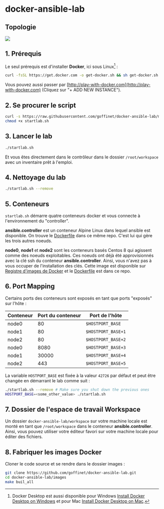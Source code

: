 # docker-ansible-lab

## Topologie

![](https://lucid.app/publicSegments/view/9175d49c-c39c-4446-b245-b9e6829dc57a/image.png)

## 1. Prérequis

Le seul prérequis est d'installer **Docker**, ici sous Linux[^1] :

```bash
curl -fsSL https://get.docker.com -o get-docker.sh && sh get-docker.sh
```

[^1]: Docker Desktop est aussi disponible pour Windows [Install Docker Desktop on Windows](https://docs.docker.com/docker-for-windows/install/) et pour Mac [Install Docker Desktop on Mac](https://docs.docker.com/docker-for-mac/install/).

Vous pouvez aussi passer par [http://play-with-docker.com](http://play-with-docker.com) (Cliquez sur "+ ADD NEW INSTANCE").

## 2. Se procurer le script

```bash
curl -s https://raw.githubusercontent.com/goffinet/docker-ansible-lab/master/startlab.sh > ./startlab.sh
chmod +x startlab.sh
```

## 3. Lancer le lab

```bash
./startlab.sh
```

Et vous êtes directement dans le contrôleur dans le dossier `/root/workspace` avec un inventaire prêt à l'emploi.

## 4. Nettoyage du lab

```bash
./startlab.sh --remove
```

## 5. Conteneurs

`startlab.sh` démarre quatre conteneurs docker et vous connecte à l'environnement du "controller".

**ansible.controller** est un conteneur Alpine Linux dans lequel ansible est disponible. On trouve le [Dockerfile](https://github.com/goffinet/docker-ansible-lab/blob/master/images/ansible-controller/Dockerfile) dans ce même repo. C'est lui qui gère les trois autres noeuds.

**node0**, **node1** et **node2** sont les conteneurs basés Centos 8 qui agissent comme des noeuds exploitables. Ces noeuds ont déjà été approvisionnés avec la clé ssh du conteneur **ansible.controller**. Ainsi, vous n'avez pas à vous occuper de l'installation des clés. Cette image est disponible sur [Registre d'images de Docker](https://hub.docker.com/repository/docker/goffinet/centos-8-ansible-docker-host) et le [Dockerfile](https://github.com/goffinet/docker-ansible-lab/blob/master/images/centos-8-ansible-docker-host/Dockerfile) est dans ce repo.

## 6. Port Mapping

Certains ports des conteneurs sont exposés en tant que ports "exposés" sur l'hôte :

| Conteneur | Port du conteneur| Port de l'hôte |
| --- | --- | --- |
| node0 | 80 | `$HOSTPORT_BASE` |
| node1 | 80 | `$HOSTPORT_BASE+1` |
| node2 | 80 | `$HOSTPORT_BASE+2` |
| node0 | 8080 | `$HOSTPORT_BASE+3` |
| node1 | 30000 | `$HOSTPORT_BASE+4` |
| node2 | 443 | `$HOSTPORT_BASE+5` |

La variable `HOSTPORT_BASE` est fixée à la valeur `42726` par défaut et peut être changée en démarrant le lab comme suit :

```bash
./startlab.sh --remove # Make sure you shut down the previous ones
HOSTPORT_BASE=<some_other_value> ./startlab.sh

```

## 7. Dossier de l'espace de travail Workspace

Un dossier `docker-ansible-lab/workspace` sur votre machine locale est monté en tant que `/root/workspace` dans le conteneur **ansible.controller**. Ainsi, vous pouvez utiliser votre éditeur favori sur votre machine locale pour éditer des fichiers.


## 8. Fabriquer les images Docker

Cloner le code source et se rendre dans le dossier images :

```bash
git clone https://github.com/goffinet/docker-ansible-lab.git
cd docker-ansible-lab/images
make buil_all
```
